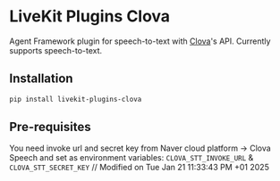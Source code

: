 # LiveKit Plugins Clova

Agent Framework plugin for speech-to-text with [Clova](https://api.ncloud-docs.com/docs/)'s API. Currently supports speech-to-text.

## Installation

```bash
pip install livekit-plugins-clova
```

## Pre-requisites

You need invoke url and secret key from Naver cloud platform -> Clova Speech and set as environment variables: `CLOVA_STT_INVOKE_URL` & `CLOVA_STT_SECRET_KEY`
// Modified on Tue Jan 21 11:33:43 PM +01 2025
